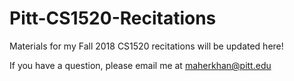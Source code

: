 # Pitt-CS1520-Recitations

Materials for my Fall 2018 CS1520 recitations will be updated here!

If you have a question, please email me at maherkhan@pitt.edu
